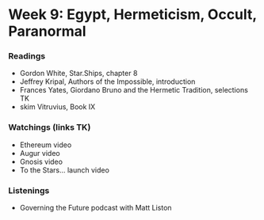 # Week 9: Egypt, Hermeticism, Occult, Paranormal


### Readings
* Gordon White, Star.Ships, chapter 8
* Jeffrey Kripal, Authors of the Impossible, introduction
* Frances Yates, Giordano Bruno and the Hermetic Tradition, selections TK
* skim Vitruvius, Book IX

### Watchings (links TK)
* Ethereum video
* Augur video
* Gnosis video
* To the Stars... launch video

### Listenings
* Governing the Future podcast with Matt Liston